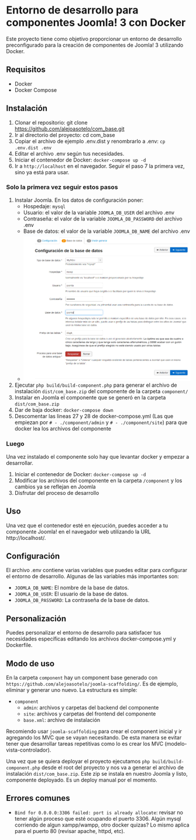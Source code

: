 # Entorno de desarrollo para componentes Joomla! 3 con Docker

Este proyecto tiene como objetivo proporcionar un entorno de desarrollo preconfigurado para la creación de componentes de Joomla! 3 utilizando Docker.

## Requisitos

- Docker
- Docker Compose

## Instalación

1. Clonar el repositorio: git clone https://github.com/alejoasotelo/com_base.git
2. Ir al directorio del proyecto: cd com_base
3. Copiar el archivo de ejemplo .env.dist y renombrarlo a .env: `cp .env.dist .env`
4. Editar el archivo .env según tus necesidades.
5. Iniciar el contenedor de Docker: `docker-compose up -d`
6. Ir a `http://localhost` en el navegador. Seguir el paso 7 la primera vez, sino ya está para usar.

### Solo la primera vez seguir estos pasos

1. Instalar Joomla. En los datos de configuración poner:
    - Hospedaje: `mysql`
    - Usuario: el valor de la variable `JOOMLA_DB_USER` del archivo .env
    - Contraseña: el valor de la variable `JOOMLA_DB_PASSWORD` del archivo .env
    - Base de datos: el valor de la variable `JOOMLA_DB_NAME` del archivo .env
    - ![Configuración Joomla 3 con Docker](./public/img/config-install.png)
2. Ejecutar `php build/build-component.php` para generar el archivo  de instalación `dist/com_base.zip` del componente de la carpeta `component/`
3. Instalar en Joomla el componente que se generó en la carpeta `dist/com_base.zip`
4. Dar de baja docker: `docker-compose down`
5. Descomentar las lineas 27 y 28 de docker-compose.yml (Las que empiezan por `# - ./component/admin` y `# - ./component/site`) para que docker lea los archivos del componente

### Luego

Una vez instalado el componente solo hay que levantar docker y empezar a desarrollar.

1. Iniciar el contenedor de Docker: `docker-compose up -d`
2. Modificar los archivos del componente en la carpeta `/component` y los cambios ya se reflejan en Joomla
3. Disfrutar del proceso de desarrollo

## Uso

Una vez que el contenedor esté en ejecución, puedes acceder a tu componente Joomla! en el navegador web utilizando la URL http://localhost/.

## Configuración

El archivo .env contiene varias variables que puedes editar para configurar el entorno de desarrollo. Algunas de las variables más importantes son:

- `JOOMLA_DB_NAME`: El nombre de la base de datos.
- `JOOMLA_DB_USER`: El usuario de la base de datos.
- `JOOMLA_DB_PASSWORD`: La contraseña de la base de datos.

## Personalización

Puedes personalizar el entorno de desarrollo para satisfacer tus necesidades específicas editando los archivos docker-compose.yml y Dockerfile.

## Modo de uso

En la carpeta `component` hay un component base generado con `https://github.com/alejoasotelo/joomla-scaffolding/`. Es de ejemplo, eliminar y generar uno nuevo.
La estructura es simple:

- `component`
  - `admin`: archivos y carpetas del backend del componente
  - `site`: archivos y carpetas del frontend del componente
  - `base.xml`: archivo de instalación
  
Recomiendo usar `joomla-scaffolding` para crear el component inicial y ir agregando los MVC que se vayan necesitando. De esta manera se evitar tener que desarrollar tareas repetitivas como lo es crear los MVC (modelo-vista-controlador).

Una vez que se quiera deployar el proyecto ejecutamos `php build/build-component.php` desde el root del proyecto y nos va a generar el archivo de instalación `dist/com_base.zip`.
Este zip se instala en nuestro Joomla y listo, componente deployado. Es un deploy manual por el momento.

## Errores comunes

- `Bind for 0.0.0.0:3306 failed: port is already allocate`: revisar no tener algún proceso que esté ocupando el puerto 3306. Algún mysql corriendo de algun xampp/wampp, otro docker quizas? Lo mismo aplica para el puerto 80 (revisar apache, httpd, etc).
